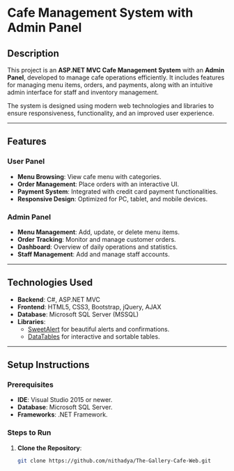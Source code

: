 # Cafe Management System with Admin Panel

## Description
This project is an **ASP.NET MVC Cafe Management System** with an **Admin Panel**, developed to manage cafe operations efficiently. It includes features for managing menu items, orders, and payments, along with an intuitive admin interface for staff and inventory management.

The system is designed using modern web technologies and libraries to ensure responsiveness, functionality, and an improved user experience.

---

## Features
### User Panel
- **Menu Browsing**: View cafe menu with categories.
- **Order Management**: Place orders with an interactive UI.
- **Payment System**: Integrated with credit card payment functionalities.
- **Responsive Design**: Optimized for PC, tablet, and mobile devices.

### Admin Panel
- **Menu Management**: Add, update, or delete menu items.
- **Order Tracking**: Monitor and manage customer orders.
- **Dashboard**: Overview of daily operations and statistics.
- **Staff Management**: Add and manage staff accounts.

---

## Technologies Used
- **Backend**: C#, ASP.NET MVC
- **Frontend**: HTML5, CSS3, Bootstrap, jQuery, AJAX
- **Database**: Microsoft SQL Server (MSSQL)
- **Libraries**: 
  - [SweetAlert](https://sweetalert.js.org/) for beautiful alerts and confirmations.
  - [DataTables](https://datatables.net/) for interactive and sortable tables.

---

## Setup Instructions
### Prerequisites
- **IDE**: Visual Studio 2015 or newer.
- **Database**: Microsoft SQL Server.
- **Frameworks**: .NET Framework.

### Steps to Run
1. **Clone the Repository**:
   ```bash
   git clone https://github.com/nithadya/The-Gallery-Cafe-Web.git

